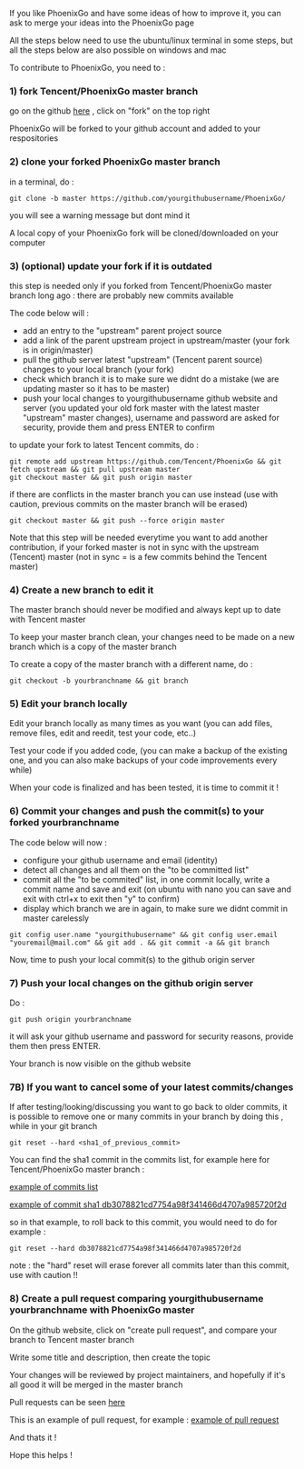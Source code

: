 If you like PhoenixGo and have some ideas of how to improve it, you can ask to 
merge your ideas into the PhoenixGo page

All the steps below need to use the ubuntu/linux terminal in some steps, but all 
the steps below are also possible on windows and mac

To contribute to PhoenixGo, you need to : 

### 1) fork Tencent/PhoenixGo master branch

go on the github [here](https://github.com/Tencent/PhoenixGo) , 
click on "fork" on the top right

PhoenixGo will be forked to your github account and added to your respositories

### 2) clone your forked PhoenixGo master branch

in a terminal, do :

```
git clone -b master https://github.com/yourgithubusername/PhoenixGo/
```

you will see a warning message but dont mind it

A local copy of your PhoenixGo fork will be cloned/downloaded on your computer

### 3) (optional) update your fork if it is outdated

this step is needed only if you forked from Tencent/PhoenixGo master branch 
long ago : there are probably new commits available

The code below will : 

- add an entry to the "upstream" parent project source
- add a link of the parent upstream project in upstream/master (your fork is in origin/master)
- pull the github server latest "upstream" (Tencent parent source) changes to your 
local branch (your fork)
- check which branch it is to make sure we didnt do a mistake (we are updating master 
so it has to be master)
- push your local changes to yourgithubusername github website and server (you updated
 your old fork master with the latest master "upstream" master changes), username and 
password are asked for security, provide them and press ENTER to confirm

to update your fork to latest Tencent commits, do :

```
git remote add upstream https://github.com/Tencent/PhoenixGo && git fetch upstream && git pull upstream master
git checkout master && git push origin master
```

if there are conflicts in the master branch you can use instead (use with caution, 
previous commits on the master branch will be erased)

```
git checkout master && git push --force origin master 
```

Note that this step will be needed everytime you want to add another contribution, if 
your forked master is not in sync with the upstream (Tencent) master (not in sync = 
is a few commits behind the Tencent master)

### 4) Create a new branch to edit it

The master branch should never be modified and always kept up to date with Tencent master

To keep your master branch clean, your changes need to be made on a new branch 
which is a copy of the master branch

To create a copy of the master branch with a different name, do : 

```
git checkout -b yourbranchname && git branch
```

### 5) Edit your branch locally

Edit your branch locally as many times as you want (you can add files, remove 
files, edit and reedit, test your code, etc..)

Test your code if you added code, (you can make a backup of the existing one, and you 
can also make backups of your code improvements every while)

When your code is finalized and has been tested, it is time to commit it !

### 6) Commit your changes and push the commit(s) to your forked yourbranchname

The code below will now : 

- configure your github username and email (identity)
- detect all changes and all them on the "to be committed list"
- commit all the "to be commited" list, in one commit locally, write a commit 
name and save and exit (on ubuntu with nano you can save and exit with ctrl+x to exit then "y" to confirm)
- display which branch we are in again, to make sure we didnt commit in master carelessly

```
git config user.name "yourgithubusername" && git config user.email "youremail@mail.com" && git add . && git commit -a && git branch
```

Now, time to push your local commit(s) to the github origin server

### 7) Push your local changes on the github origin server

Do : 

```
git push origin yourbranchname
```

it will ask your github username and password for security reasons, provide
 them then press ENTER.

Your branch is now visible on the github website

### 7B) If you want to cancel some of your latest commits/changes

If after testing/looking/discussing you want to go back to older commits, 
it is possible to remove one or many commits in your branch by doing this , 
while in your git branch 

```
git reset --hard <sha1_of_previous_commit>
```

You can find the sha1 commit in the commits list, for example here for 
Tencent/PhoenixGo master branch : 

[example of commits list](https://github.com/Tencent/PhoenixGo/commits/master)

[example of commit sha1 db3078821cd7754a98f341466d4707a985720f2d](https://github.com/Tencent/PhoenixGo/commit/db3078821cd7754a98f341466d4707a985720f2d)

so in that example, to roll back to this commit, you would need to do for example :

```
git reset --hard db3078821cd7754a98f341466d4707a985720f2d
```

note : the "hard" reset will erase forever all commits later than this commit, 
use with caution !!

### 8) Create a pull request comparing yourgithubusername yourbranchname with PhoenixGo master

On the github website, click on "create pull request", and compare your branch
 to Tencent master branch

Write some title and description, then create the topic

Your changes will be reviewed by project maintainers, and hopefully if it's all
 good it will be merged in the master branch

Pull requests can be seen [here](https://github.com/Tencent/PhoenixGo/pulls)

This is an example of pull request, for example : 
[example of pull request](https://github.com/Tencent/PhoenixGo/pull/81)

And thats it !

Hope this helps !

